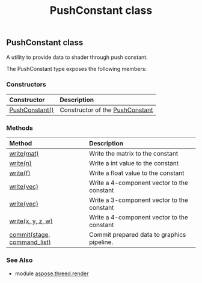 ﻿---
title: PushConstant class
second_title: Aspose.3D for Python via .NET API References
description: 
type: docs
weight: 220
url: /python-net/aspose.threed.render/pushconstant/
is_root: false
---

## PushConstant class

A utility to provide data to shader through push constant.



The PushConstant type exposes the following members:

### Constructors
| Constructor | Description |
| :- | :- |
| [PushConstant()](/3d/python-net/aspose.threed.render/pushconstant/__init__/#) | Constructor of the [PushConstant](/3d/python-net/aspose.threed.render/pushconstant) |


### Methods
| Method | Description |
| :- | :- |
| [write(mat)](/3d/python-net/aspose.threed.render/pushconstant/write/#aspose.threed.utilities.FMatrix4) | Write the matrix to the constant |
| [write(n)](/3d/python-net/aspose.threed.render/pushconstant/write/#int) | Write a int value to the constant |
| [write(f)](/3d/python-net/aspose.threed.render/pushconstant/write/#float) | Write a float value to the constant |
| [write(vec)](/3d/python-net/aspose.threed.render/pushconstant/write/#aspose.threed.utilities.FVector4) | Write a 4-component vector to the constant |
| [write(vec)](/3d/python-net/aspose.threed.render/pushconstant/write/#aspose.threed.utilities.FVector3) | Write a 3-component vector to the constant |
| [write(x, y, z, w)](/3d/python-net/aspose.threed.render/pushconstant/write/#float-float-float-float) | Write a 4-component vector to the constant |
| [commit(stage, command_list)](/3d/python-net/aspose.threed.render/pushconstant/commit/#ShaderStage-ICommandList) | Commit prepared data to graphics pipeline. |


### See Also

* module [aspose.threed.render](../)
